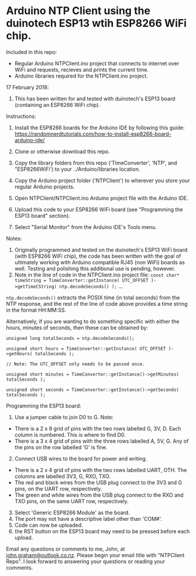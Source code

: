 # Arduino NTP Client using the duinotech ESP13 wtih ESP8266 WiFi chip.

Included in this repo:
- Regular Arduino NTPClient.ino project that connects to internet over WiFi and requests, recieves and prints the current time.
- Arduino libraries required for the NTPClient.ino project.


17 February 2018:   
1. This has been written for and tested with duinotech's ESP13 board (containing an ESP8266 WiFi chip).

Instructions:
1. Install the ESP8266 boards for the Arduino IDE by following this guide: https://randomnerdtutorials.com/how-to-install-esp8266-board-arduino-ide/

2. Clone or otherwise download this repo.

3. Copy the library folders from this repo ('TimeConverter', 'NTP', and "ESP8266WiFi') to your ../Arduino/libraries location.
4. Copy the Arduino project folder ('NTPClient') to wherever you store your regular Arduino projects.

5. Open NTPClient/NTPClient.ino Arduino project file with the Arduino IDE.
6. Upload this code to your ESP8266 WiFi board (see "Programming the ESP13 board" section).
7. Select "Serial Monitor" from the Arduino IDE's Tools menu.

Notes:
1. Originally programmed and tested on the duinotech's ESP13 WiFi board (with ESP8266 WiFi chip), the code has been written with the goal of ultimately working with Arduino compatible RJ45 (non WiFi) boards as well. Testing and polishing this additional use is pending, however.
2. Note in the line of code in the NTPClient.ino project file: `const char* timeString = TimeConverter::getInstance( UTC_OFFSET )->getTimeCString( ntp.decodeSeconds() );` ...

  `ntp.decodeSeconds()` extracts the POSIX time (in total seconds) from the NTP response, and the rest of the line of code above provides a time string in the format HH:MM:SS.
  
  Alternatively, if you are wanting to do something specific with either the hours, minutes of seconds, then these can be obtained by:
  
  `unsigned long totalSeconds = ntp.decodeSeconds();`
    
  `unsigned short hours = TimeConverter::getInstance( UTC_OFFSET )->getHours( totalSeconds );`
    
  `// Note: The UTC_OFFSET only needs to be passed once.`
  
  `unsigned short minutes = TimeConverter::getInstance()->getMinutes( totalSeconds );`
  
  `unsigned short seconds = TimeConverter::getInstance()->getSeconds( totalSeconds );`
 
Programming the ESP13 board:
1. Use a jumper cable to join D0 to G. Note:
  - There is a 2 x 9 grid of pins with the two rows labelled G, 3V, D. Each column is numbered. This is where to find D0.
  - There is a 3 x 4 grid of pins with the three rows labelled A, 5V, G. Any of the pins on the row labelled 'G' is fine.
2. Connect USB wires to the board for power and writing.
  - There is a 2 x 4 grid of pins with the two rows labelled UART, OTH. The columns are labelled 3V3, G, RXO, TXO.
  - The red and black wires from the USB plug connect to the 3V3 and G pins, on the UART row, respectively.
  - The green and white wires from the USB plug connect to the RXO and TXO pins, on the same UART row, respectively.
3. Select 'Generic ESP8266 Module' as the board.
4. The port may not have a descriptive label other than 'COM#'.
5. Code can now be uploaded.
6. the RST button on the ESP13 board may need to be pressed before each upload.

Email any questions or comments to me, John, at john.graham@outlook.co.nz. Please begin your email title with "NTPClient Repo".
I look forward to answering your questions or reading your comments.
